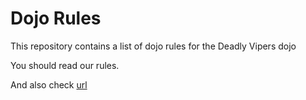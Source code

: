 Dojo Rules
==========

This repository contains a list of dojo rules for the Deadly Vipers dojo

You should read our rules.

And also check  [url](https://github.com/deadlyvipers)
